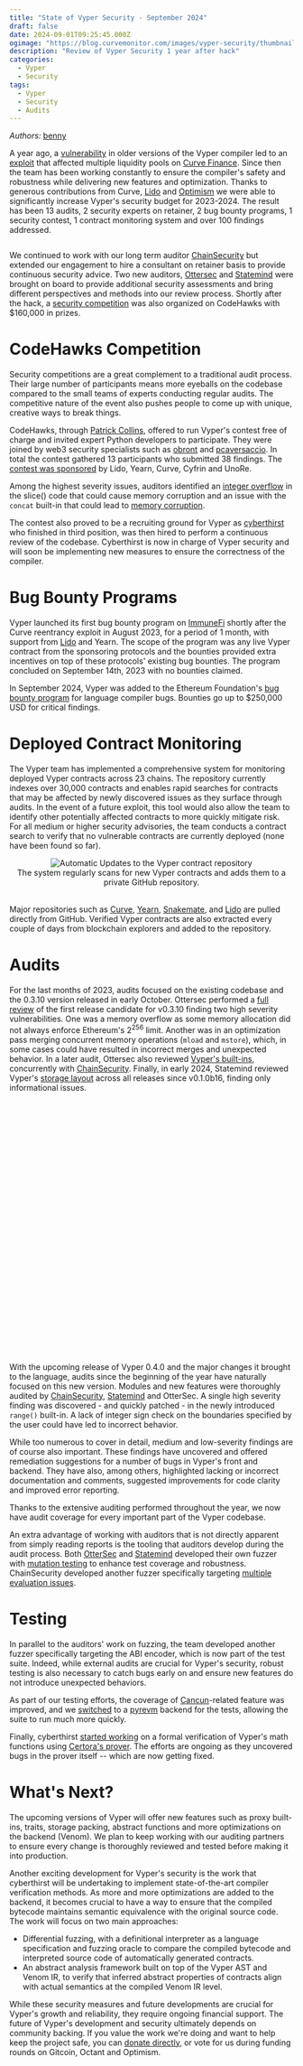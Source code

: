 ```yaml
---
title: "State of Vyper Security - September 2024"
draft: false
date: 2024-09-01T09:25:45.000Z
ogimage: "https://blog.curvemonitor.com/images/vyper-security/thumbnail.png"
description: "Review of Vyper Security 1 year after hack"
categories:
  - Vyper
  - Security
tags:
  - Vyper
  - Security
  - Audits
---
```


_Authors:_ [benny](https://warpcast.com/bennylada)


A year ago, a [vulnerability](https://hackmd.io/@vyperlang/HJUgNMhs2) in older versions of the Vyper compiler led to an [exploit](https://hackmd.io/@LlamaRisk/BJzSKHNjn) that affected multiple liquidity pools on [Curve Finance](https://www.curve.fi).
Since then the team has been working constantly to ensure the compiler's safety and robustness while delivering new features and optimization.
Thanks to generous contributions from Curve, [Lido](https://lido.fi/) and [Optimism](https://retrofunding.optimism.io/) we were able to significantly increase Vyper's security budget for 2023-2024. 
The result has been 13 audits, 2 security experts on retainer, 2 bug bounty programs, 1 security contest, 1 contract monitoring system and over 100 findings addressed.


<div id="chart" class="chart"></div>
<script src="https://d3js.org/d3.v7.min.js"></script>
<link rel="preconnect" href="https://fonts.googleapis.com">
<link rel="preconnect" href="https://fonts.gstatic.com" crossorigin>
<link href="https://fonts.googleapis.com/css2?family=JetBrains+Mono:ital,wght@0,100..800;1,100..800&family=SUSE:wght@100..800&display=swap" rel="stylesheet">
<script src="../../js/vyper-security/timeline.js"></script>

<style>
    :root {
        --background-color: None;
        --tooltip-background-color: white;
        --alt-background-color: #f0f0f0;
        --text-color: black;
        --bar-color: rgba(159, 76, 242, 0.9);
        --bar-color-light: rgba(159, 76, 242, 0.6);
    }

    html.dark {
        --background-color: None;
        --tooltip-background-color: #202020;
        --alt-background-color: rgba(50, 50, 50, 0.3);
        --text-color: #e0e0e0;
        --bar-color: rgba(159, 76, 242, 0.7);
        --bar-color-light: rgba(159, 76, 242, 0.4);
    }

    .chart, .tooltip {
        font-family: "JetBrains Mono", sans-serif;
        color: var(--text-color);
        background-color: var(--background-color);
        overflow-x: auto;
    }
    .chart { width: 100%; overflow-x: auto; }
    .bar:hover { fill: rgba(159, 76, 242, 0.5); }
    .axis-label { font-size: 14px; }
    .target-label { font-size: 13px; }
    .tooltip {
        position: absolute;
        background-color: var(--tooltip-background-color);
        border: 1px solid #ddd;
        border-radius: 5px;
        padding: 10px;
        font-size: 14px;
        opacity: 0;
        transition: opacity 0.3s;
        pointer-events: none;
        z-index: 10;
    }
    .tooltip.active {
        pointer-events: auto;
    }
    .tooltip-dot {
        display: inline-block;
        width: 10px;
        height: 10px;
        border-radius: 50%;
        margin-right: 5px;
    }
    .tooltip a {
        display: block;
        margin-top: 10px;
        color: #0066cc;
        text-decoration: none;
    }
    .tooltip a:hover {
        text-decoration: underline;
    }
</style>


We continued to work with our long term auditor [ChainSecurity](https://www.chainsecurity.com/) but extended our engagement to hire a consultant on retainer basis to provide continuous security advice.
Two new auditors, [Ottersec](https://osec.io/) and [Statemind](https://statemind.io/) were brought on board to provide additional security assessments and bring different perspectives and methods into our review process.
Shortly after the hack, a [security competition](https://codehawks.cyfrin.io/c/2023-09-vyper-compiler) was also organized on CodeHawks with $160,000 in prizes.

# CodeHawks Competition

Security competitions are a great complement to a traditional audit process. 
Their large number of participants means more eyeballs on the codebase compared to the small teams of experts conducting regular audits.
The competitive nature of the event also pushes people to come up with unique, creative ways to break things.

CodeHawks, through [Patrick Collins](https://x.com/patrickalphac?lang=en), offered to run Vyper's contest free of charge and invited expert Python developers to participate.
They were joined by web3 security specialists such as [obront](https://github.com/zobront) and [pcaversaccio](https://github.com/pcaversaccio). 
In total the contest gathered 13 participants who submitted 38 findings.
The [contest was sponsored](https://github.com/Cyfrin/2023-09-vyper-compiler) by Lido, Yearn, Curve, Cyfrin and UnoRe.

Among the highest severity issues, auditors identified an [integer overflow](https://github.com/vyperlang/audits/blob/master/audits/CodeHawks_Vyper_September_2023_competitive_audit.md#h-01-integer-overflow-in-slice) in the slice() code that could cause memory corruption and an issue with the `concat` built-in that could lead to [memory corruption](https://github.com/vyperlang/audits/blob/master/audits/CodeHawks_Vyper_September_2023_competitive_audit.md#h-02-concat-built-in-can-corrupt-memory).

The contest also proved to be a recruiting ground for Vyper as [cyberthirst](https://github.com/cyberthirst) who finished in third position, was then hired to perform a continuous review of the codebase.
Cyberthirst is now in charge of Vyper security and will soon be implementing new measures to ensure the correctness of the compiler.

# Bug Bounty Programs

Vyper launched its first bug bounty program on [ImmuneFi](https://immunefi.com) shortly after the Curve reentrancy exploit in August 2023, for a period of 1 month, with support from [Lido](https://x.com/LidoGrants/status/1699380474056233200) and Yearn.
The scope of the program was any live Vyper contract from the sponsoring protocols and the bounties provided extra incentives on top of these protocols' existing bug bounties.
The program concluded on September 14th, 2023 with no bounties claimed.

In September 2024, Vyper was added to the Ethereum Foundation's [bug bounty program](https://ethereum.org/en/bug-bounty/) for language compiler bugs.
Bounties go up to $250,000 USD for critical findings.

# Deployed Contract Monitoring

The Vyper team has implemented a comprehensive system for monitoring deployed Vyper contracts across 23 chains.
The repository currently indexes over 30,000 contracts and enables rapid searches for contracts that may be affected by newly discovered issues as they surface through audits.
In the event of a future exploit, this tool would also allow the team to identify other potentially affected contracts to more quickly mitigate risk.
For all medium or higher security advisories, the team conducts a contract search to verify that no vulnerable contracts are currently deployed (none have been found so far).

<div style="text-align: center;">
    <img src="../../images/vyper-security/snakepit.png#center" alt="Automatic Updates to the Vyper contract repository">
    <div style="font-size: 14px; italic;">The system regularly scans for new Vyper contracts and adds them to a private GitHub repository.</div>
    <br>
</div>


Major repositories such as [Curve](https://github.com/curvefi), [Yearn](https://github.com/yearn), [Snakemate](https://github.com/pcaversaccio/snekmate), and [Lido](https://github.com/lidofinance) are pulled directly from GitHub.
Verified Vyper contracts are also extracted every couple of days from blockchain explorers and added to the repository.


# Audits

For the last months of 2023, audits focused on the existing codebase and the 0.3.10 version released in early October. 
Ottersec performed a [full review](https://github.com/vyperlang/audits/blob/master/audits/OtterSec_Vyper_September_2023_audit.pdf) of the first release candidate for v0.3.10 finding two high severity vulnerabilities.
One was a memory overflow as some memory allocation did not always enforce Ethereum's $2^{256}$ limit. 
Another was in an optimization pass merging concurrent memory operations (`mload` and `mstore`), which, in some cases could have resulted in incorrect merges and unexpected behavior. 
In a later audit, Ottersec also reviewed [Vyper's built-ins](https://github.com/vyperlang/audits/blob/master/audits/OtterSec_Vyper_November_2023_audit.pdf), concurrently with [ChainSecurity](https://github.com/vyperlang/audits/blob/master/audits/ChainSecurity_Vyper_December_2023_limited_review.pdf).
Finally, in early 2024, Statemind reviewed Vyper's [storage layout](https://github.com/vyperlang/audits/blob/master/audits/Statemind_Vyper_January_2024_audit.pdf) across all releases since v0.1.0b16, finding only informational issues.

<script src="../../js/vyper-security/severity-chart.js"></script>
<style>
.severity-chart {
    width: 100%;
    height: 450px;
    font-family: "JetBrains Mono", sans-serif;
}

.severity-chart text {
    fill: var(--text-color);
}

.severity-chart .domain,
.severity-chart .tick line {
    stroke: var(--text-color);
}
</style>

<div id="severity-chart" class="severity-chart"></div>

With the upcoming release of Vyper 0.4.0 and the major changes it brought to the language, audits since the beginning of the year have naturally focused on this new version.
Modules and new features were thoroughly audited by [ChainSecurity](https://github.com/vyperlang/audits/blob/master/audits/ChainSecurity_Vyper_February_2024_limited_review.pdf), [Statemind](https://github.com/vyperlang/audits/blob/master/audits/Statemind_Vyper_June_2024_audit.pdf) and OtterSec.
A single high severity finding was discovered - and quickly patched - in the newly introduced `range()` built-in. 
A lack of integer sign check on the boundaries specified by the user could have led to incorrect behavior. 

While too numerous to cover in detail, medium and low-severity findings are of course also important.
These findings have uncovered and offered remediation suggestions for a number of bugs in Vyper's front and backend. 
They have also, among others, highlighted lacking or incorrect documentation and comments, suggested improvements for code clarity and improved error reporting.

Thanks to the extensive auditing performed throughout the year, we now have audit coverage for every important part of the Vyper codebase.

An extra advantage of working with auditors that is not directly apparent from simply reading reports is the tooling that auditors develop during the audit process.
Both [OtterSec](https://github.com/otter-sec/vyper-fuzz/tree/main) and [Statemind](https://github.com/statemindio/vyper_fuzzer_backend) developed their own fuzzer with [mutation testing](https://en.wikipedia.org/wiki/Mutation_testing) to enhance test coverage and robustness. 
ChainSecurity developed another fuzzer specifically targeting [multiple evaluation issues](https://github.com/vyperlang/vyper/security/advisories/GHSA-5jrj-52x8-m64h).


# Testing

In parallel to the auditors' work on fuzzing, the team developed another fuzzer specifically targeting the ABI encoder, which is now part of the test suite.
Indeed, while external audits are crucial for Vyper's security, robust testing is also necessary to catch bugs early on and ensure new features do not introduce unexpected behaviors.

As part of our testing efforts, the coverage of [Cancun](https://www.coinbase.com/learn/tips-and-tutorials/what-is-the-ethereum-cancun-upgrade)-related feature was improved, and we [switched](https://github.com/vyperlang/vyper/pull/3846) to a [pyrevm](https://github.com/paradigmxyz/pyrevm) backend for the tests, allowing the suite to run much more quickly.

Finally, cyberthirst [started working](https://github.com/cyberthirst/vyper-certora-safemath/tree/main) on a formal verification of Vyper's math functions using [Certora's prover](https://www.certora.com/prover).
The efforts are ongoing as they uncovered bugs in the prover itself -- which are now getting fixed.

# What's Next?

The upcoming versions of Vyper will offer new features such as proxy built-ins, traits, storage packing, abstract functions and more optimizations on the backend (Venom). 
We plan to keep working with our auditing partners to ensure every change is thoroughly reviewed and tested before making it into production.

Another exciting development for Vyper's security is the work that cyberthirst will be undertaking to implement state-of-the-art compiler verification methods.
As more and more optimizations are added to the backend, it becomes crucial to have a way to ensure that the compiled bytecode maintains semantic equivalence with the original source code.
The work will focus on two main approaches:

- Differential fuzzing, with a definitional interpreter as a language specification and fuzzing oracle to compare the compiled bytecode and interpreted source code of automatically generated contracts.
- An abstract analysis framework built on top of the Vyper AST and Venom IR, to verify that inferred abstract properties of contracts align with actual semantics at the compiled Venom IR level.

While these security measures and future developments are crucial for Vyper's growth and reliability, they require ongoing financial support. 
The future of Vyper's development and security ultimately depends on community backing. 
If you value the work we're doing and want to help keep the project safe, you can [donate directly](https://etherscan.io/address/0x70CCBE10F980d80b7eBaab7D2E3A73e87D67B775#code), or vote for us during funding rounds on Gitcoin, Octant and Optimism.
